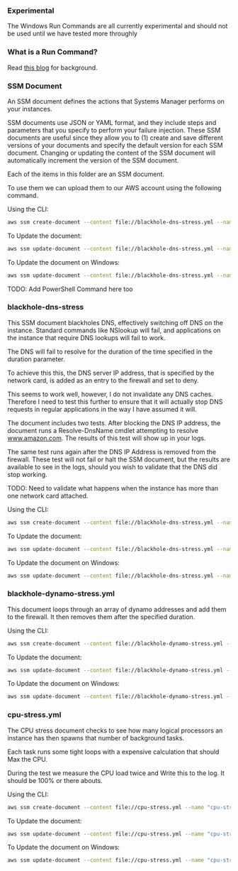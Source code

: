 ### Experimental
The Windows Run Commands are all currently experimental 
and should not be used until we have tested more throughly

### What is a Run Command?
Read [this blog](https://medium.com/@adhorn/injecting-chaos-to-amazon-ec2-using-amazon-system-manager-ca95ee7878f5) 
for background.


### SSM Document
An SSM document defines the actions that Systems 
Manager performs on your instances. 

SSM documents use JSON or YAML format, and they include steps and 
parameters that you specify to perform your failure injection. 
These SSM documents are useful since they allow you to (1) 
create and save different versions of your documents and specify 
the default version for each SSM document. Changing or updating 
the content of the SSM document will automatically increment 
the version of the SSM document.

Each of the items in this folder are an SSM document.

To use them we can upload them to our AWS account using the following command.

Using the CLI:
```bash
aws ssm create-document --content file://blackhole-dns-stress.yml --name "blackhole-dns-stress" --document-type "Command" --document-format YAML
```
To Update the document:
```bash
aws ssm update-document --content file://blackhole-dns-stress.yml --name "blackhole-dns-stress" --document-version '$LATEST'
```
To Update the document on Windows:
```bash
aws ssm update-document --content file://blackhole-dns-stress.yml --name "blackhole-dns-stress" --document-version "$LATEST"
```
TODO: Add PowerShell Command here too

### blackhole-dns-stress
This SSM document blackholes DNS, effectively switching off DNS on the instance. 
Standard commands like NSlookup will fail, and applications on the instance that 
require DNS lookups will fail to work. 

The DNS will fail to resolve for the duration of the time specified in the duration parameter.

To achieve this this, the DNS server IP address, that is specified 
by the network card, is added as an entry to the firewall and set to deny. 

This seems to work well, however, I do not invalidate any DNS caches. Therefore I need to test this
further to ensure that it will actually stop DNS requests in regular applications in the way 
I have assumed it will.

The document includes two tests. After blocking the DNS IP address, the document runs a Resolve-DnsName cmdlet
attempting to resolve www.amazon.com. The results of this test will show up in your logs. 

The same test runs again after the DNS IP Address is removed from the firewall. These test will not fail
or halt the SSM document, but the results are available to see in the logs, should you wish to validate 
that the DNS did stop working.

TODO: Need to validate what happens when the instance has more than one network card attached. 

Using the CLI:
```bash
aws ssm create-document --content file://blackhole-dns-stress.yml --name "blackhole-dns-stress" --document-type "Command" --document-format YAML
```
To Update the document:
```bash
aws ssm update-document --content file://blackhole-dns-stress.yml --name "blackhole-dns-stress" --document-version '$LATEST'
```
To Update the document on Windows:
```bash
aws ssm update-document --content file://blackhole-dns-stress.yml --name "blackhole-dns-stress" --document-version "$LATEST"
```
### blackhole-dynamo-stress.yml

This document loops through an array of dynamo addresses and add them to the firewall. 
It then removes them after the specified duration.

Using the CLI:
```bash
aws ssm create-document --content file://blackhole-dynamo-stress.yml --name "blackhole-dynamo-stress" --document-type "Command" --document-format YAML
```
To Update the document:
```bash
aws ssm update-document --content file://blackhole-dynamo-stress.yml --name "blackhole-dynamo-stress" --document-version '$LATEST'
```
To Update the document on Windows:
```bash
aws ssm update-document --content file://blackhole-dynamo-stress.yml --name "blackhole-dynamo-stress" --document-version "$LATEST"
```

### cpu-stress.yml

The CPU stress document checks to see how many logical processors an instance has then spawns 
that number of background tasks.

Each task runs some tight loops with a expensive calculation that should Max the CPU.

During the test we measure the CPU load twice and Write this to the log. It should be 100% or there abouts.
 

Using the CLI:
```bash
aws ssm create-document --content file://cpu-stress.yml --name "cpu-stress" --document-type "Command" --document-format YAML
```
To Update the document:
```bash
aws ssm update-document --content file://cpu-stress.yml --name "cpu-stress" --document-version '$LATEST'
```
To Update the document on Windows:
```bash
aws ssm update-document --content file://cpu-stress.yml --name "cpu-stress" --document-version "$LATEST"
```
                     
